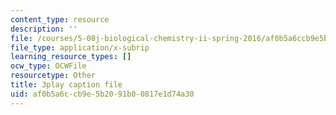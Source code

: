 ```yaml
---
content_type: resource
description: ''
file: /courses/5-08j-biological-chemistry-ii-spring-2016/af0b5a6ccb9e5b2091b00817e1d74a30_3cwTBMI346I.vtt
file_type: application/x-subrip
learning_resource_types: []
ocw_type: OCWFile
resourcetype: Other
title: 3play caption file
uid: af0b5a6c-cb9e-5b20-91b0-0817e1d74a30
---
```

